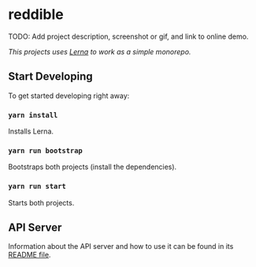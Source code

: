 # reddible

TODO: Add project description, screenshot or gif, and link to online demo.

_This projects uses [Lerna] to work as a simple monorepo._

## Start Developing

To get started developing right away:

### `yarn install`

Installs Lerna.

### `yarn run bootstrap`

Bootstraps both projects (install the dependencies).

### `yarn run start`

Starts both projects.

[Lerna]: https://github.com/lerna/lerna

## API Server

Information about the API server and how to use it can be found in its [README file](api-server/README.md).

